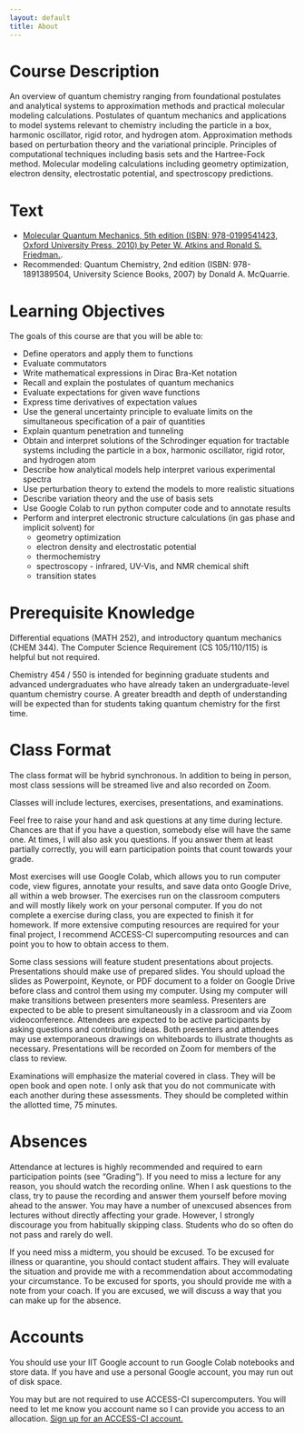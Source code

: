 ```yaml
---
layout: default
title: About
---
```


# Course Description

An overview of quantum chemistry ranging from foundational postulates and analytical systems to approximation methods and practical molecular modeling calculations. Postulates of quantum mechanics and applications to model systems relevant to chemistry including the particle in a box, harmonic oscillator, rigid rotor, and hydrogen atom. Approximation methods based on perturbation theory and the variational principle. Principles of computational techniques including basis sets and the Hartree-Fock method. Molecular modeling calculations including geometry optimization, electron density, electrostatic potential, and spectroscopy predictions.

# Text
* [Molecular Quantum Mechanics, 5th edition (ISBN: 978-0199541423, Oxford University Press, 2010) by Peter W. Atkins and Ronald S. Friedman.](http://global.oup.com/uk/orc/chemistry/mqm5e/).
* Recommended: Quantum Chemistry, 2nd edition (ISBN: 978-1891389504, University Science Books, 2007) by Donald A. McQuarrie.

# Learning Objectives

The goals of this course are that you will be able to:

* Define operators and apply them to functions
* Evaluate commutators
* Write mathematical expressions in Dirac Bra-Ket notation
* Recall and explain the postulates of quantum mechanics
* Evaluate expectations for given wave functions
* Express time derivatives of expectation values
* Use the general uncertainty principle to evaluate limits on the simultaneous specification of a pair of quantities
* Explain quantum penetration and tunneling
* Obtain and interpret solutions of the Schrodinger equation for tractable systems including the particle in a box, harmonic oscillator, rigid rotor, and hydrogen atom
* Describe how analytical models help interpret various experimental spectra
* Use perturbation theory to extend the models to more realistic situations
* Describe variation theory and the use of basis sets
* Use Google Colab to run python computer code and to annotate results
* Perform and interpret electronic structure calculations (in gas phase and implicit solvent) for
  * geometry optimization
  * electron density and electrostatic potential
  * thermochemistry
  * spectroscopy - infrared, UV-Vis, and NMR chemical shift
  * transition states

# Prerequisite Knowledge

Differential equations (MATH 252), and introductory quantum mechanics (CHEM 344). The Computer Science Requirement (CS 105/110/115) is helpful but not required.

Chemistry 454 / 550 is intended for beginning graduate students and advanced undergraduates who have already taken an undergraduate-level quantum chemistry course. A greater breadth and depth of understanding will be expected than for students taking quantum chemistry for the first time.

# Class Format

The class format will be hybrid synchronous. In addition to being in person, most class sessions will be streamed live and also recorded on Zoom.

Classes will include lectures, exercises, presentations, and examinations.

Feel free to raise your hand and ask questions at any time during lecture. Chances are that if you have a question, somebody else will have the same one. At times, I will also ask you questions. If you answer them at least partially correctly, you will earn participation points that count towards your grade.

Most exercises will use Google Colab, which allows you to run computer code, view figures, annotate your results, and save data onto Google Drive, all within a web browser. The exercises run on the classroom computers and will mostly likely work on your personal computer. If you do not complete a exercise during class, you are expected to finish it for homework. If more extensive computing resources are required for your final project, I recommend ACCESS-CI supercomputing resources and can point you to how to obtain access to them.

Some class sessions will feature student presentations about projects. Presentations should make use of prepared slides. You should upload the slides as Powerpoint, Keynote, or PDF document to a folder on Google Drive before class and control them using my computer. Using my computer will make transitions between presenters more seamless. Presenters are expected to be able to present simultaneously in a classroom and via Zoom videoconference. Attendees are expected to be active participants by asking questions and contributing ideas. Both presenters and attendees may use extemporaneous drawings on whiteboards to illustrate thoughts as necessary. Presentations will be recorded on Zoom for members of the class to review.

Examinations will emphasize the material covered in class. They will be open book and open note. I only ask that you do not communicate with each another during these assessments. They should be completed within the allotted time, 75 minutes.

# Absences

Attendance at lectures is highly recommended and required to earn participation points (see “Grading”). If you need to miss a lecture for any reason, you should watch the recording online. When I ask questions to the class, try to pause the recording and answer them yourself before moving ahead to the answer. You may have a number of unexcused absences from lectures without directly affecting your grade. However, I strongly discourage you from habitually skipping class. Students who do so often do not pass and rarely do well.

If you need miss a midterm, you should be excused. To be excused for illness or quarantine, you should contact student affairs. They will evaluate the situation and provide me with a recommendation about accommodating your circumstance. To be excused for sports, you should provide me with a note from your coach. If you are excused, we will discuss a way that you can make up for the absence.

# Accounts

You should use your IIT Google account to run Google Colab notebooks and store data. If you have and use a personal Google account, you may run out of disk space. 

You may but are not required to use ACCESS-CI supercomputers. You will need to let me know you account name so I can provide you access to an allocation. [Sign up for an ACCESS-CI account.](https://operations.access-ci.org/identity/new-user)